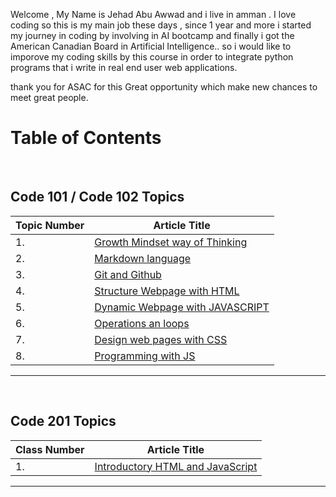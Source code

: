 Welcome , My Name is Jehad Abu Awwad and i live in amman .
I love coding so this is my main job these days , since 1 year and more i started my journey in coding by involving in AI bootcamp and finally i got the American Canadian Board in
Artificial Intelligence.. so i would like to imporove my coding skills by this course in order to integrate python programs that i write in real end user web applications.

thank you for ASAC for this Great opportunity which make new chances to meet great people.

# Table of Contents

<br>

## Code 101 / Code 102 Topics
|  Topic Number  | Article Title |
| ------------- | ------------- |
| 1.  | [Growth Mindset way of Thinking](https://jehadabuawwad.github.io/reading-notes/Lab01b)  |
| 2.  | [Markdown language](https://jehadabuawwad.github.io/reading-notes/read01)  |
| 3.  | [Git and Github](https://jehadabuawwad.github.io/reading-notes/read02)  |
| 4.  | [Structure Webpage with HTML](https://jehadabuawwad.github.io/reading-notes/read03)  |
| 5.  | [Dynamic Webpage with JAVASCRIPT](https://jehadabuawwad.github.io/reading-notes/read04)  |
| 6.  | [Operations an loops](https://jehadabuawwad.github.io/reading-notes/read05)  |
| 7.  | [Design web pages with CSS](https://jehadabuawwad.github.io/reading-notes/read06)  |
| 8.  | [Programming with JS](https://jehadabuawwad.github.io/reading-notes/read07)  

___

<br>

## Code 201 Topics
|  Class Number  | Article Title |
| ------------- | ------------- |
| 1.  | [Introductory HTML and JavaScript](https://jehadabuawwad.github.io/reading-notes/class-01)  |

___

<br>
